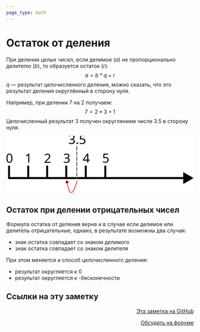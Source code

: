 ```yaml
---
page_type: math
---
```

# Остаток от деления

При делении целых чисел, если делимое ($a$) не пропорционально делителю ($b$), то образуется остаток ($r$).
$$
a = b * q + r
$$
$q$ — результат целочисленного деления, можно сказать, что это результат деления округлённый в сторону нуля.

Например, при делении 7 на 2 получаем:
$$
7 = 2 * 3 + 1
$$
Целочисленный результат 3 получен округлением числе 3.5 в сторону нуля.

![](images/mod01.svg)
## Остаток при делении отрицательных чисел

Формула остатка от деления верна и в случае если делимое или делитель отрицательные, однако, в результате возможны два случая:

- знак остатка совпадает со знаком делимого
- знак остатка совпадает со знаком делителя

При этом меняется и способ целочисленного деления:

- результат округляется к 0
- результат округляется к -бесконечности




## Ссылки на эту заметку




<p v-pre style="text-align: right">
  <a href="https://github.com/Kverde/algorithms/blob/main/source/20221110195448.md" target="_blank">
  Эта заметка на GitHub
  </a>
</p>



<p v-pre style="text-align: right">
  <a href="https://discourse.comtext.space/new-topic?title=%D0%9E%D1%81%D1%82%D0%B0%D1%82%D0%BE%D0%BA%20%D0%BE%D1%82%20%D0%B4%D0%B5%D0%BB%D0%B5%D0%BD%D0%B8%D1%8F&body=&category=algorithm" target="_blank">
  Обсудить на форуме
  </a>
</p>
